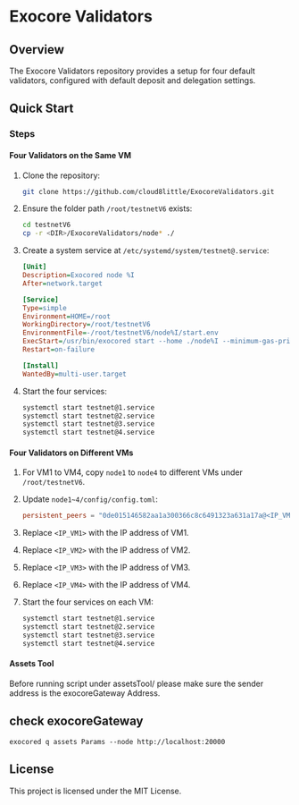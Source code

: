 # Exocore Validators

## Overview

The Exocore Validators repository provides a setup for four default validators, configured with default deposit and delegation settings.

## Quick Start

### Steps

#### Four Validators on the Same VM

1. Clone the repository:
    ```sh
    git clone https://github.com/cloud8little/ExocoreValidators.git
    ```

2. Ensure the folder path `/root/testnetV6` exists:
    ```sh
    cd testnetV6
    cp -r <DIR>/ExocoreValidators/node* ./
    ```

3. Create a system service at `/etc/systemd/system/testnet@.service`:
    ```ini
    [Unit]
    Description=Exocored node %I
    After=network.target

    [Service]
    Type=simple
    Environment=HOME=/root
    WorkingDirectory=/root/testnetV6
    EnvironmentFile=-/root/testnetV6/node%I/start.env
    ExecStart=/usr/bin/exocored start --home ./node%I --minimum-gas-prices 0.0001hua $ADDITIONAL_OPTS
    Restart=on-failure

    [Install]
    WantedBy=multi-user.target
    ```

4. Start the four services:
    ```sh
    systemctl start testnet@1.service
    systemctl start testnet@2.service
    systemctl start testnet@3.service
    systemctl start testnet@4.service
    ```

#### Four Validators on Different VMs

1. For VM1 to VM4, copy `node1` to `node4` to different VMs under `/root/testnetV6`.

2. Update `node1~4/config/config.toml`:
    ```toml
    persistent_peers = "0de015146582aa1a300366c8c6491323a631a17a@<IP_VM2>:29999,1c5133f1be821199d23b6106b9d9b58b8407c96d@<IP_VM3>:29998,60c5ad014f750f243afdf28a4b2412b48457bcab@<IP_VM4>:29997"
    ```

3. Replace `<IP_VM1>` with the IP address of VM1.
4. Replace `<IP_VM2>` with the IP address of VM2.
5. Replace `<IP_VM3>` with the IP address of VM3.
6. Replace `<IP_VM4>` with the IP address of VM4.
7. Start the four services on each VM:
    ```sh
    systemctl start testnet@1.service
    systemctl start testnet@2.service
    systemctl start testnet@3.service
    systemctl start testnet@4.service
    ```

#### Assets Tool

Before running script under assetsTool/ please make sure the sender address is the exocoreGateway Address.

## check exocoreGateway
```
exocored q assets Params --node http://localhost:20000
```

## License

This project is licensed under the MIT License.
